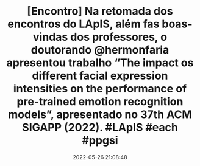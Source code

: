 ---
id: 17934942683314234
title: \[Encontro\] Na retomada dos encontros do LApIS, além fas boas-vindas dos professores, o doutorando @hermonfaria apresentou trabalho “The impact os different facial expression intensities on the performance of pre-trained emotion recognition models”, apresentado no 37th ACM SIGAPP (2022). \#LApIS \#each \#ppgsi
redirect_to: https://www.instagram.com/p/CeCSp_zuVd3/
date: 2022-05-26 21:08:48
thumb: img/posts/2022-05-26 21-08-48.jpg
---